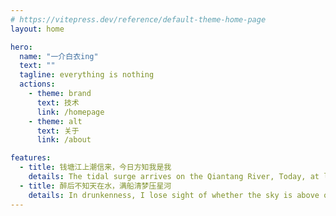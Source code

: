 ```yaml
---
# https://vitepress.dev/reference/default-theme-home-page
layout: home

hero:
  name: "一介白衣ing"
  text: ""
  tagline: everything is nothing
  actions:
    - theme: brand
      text: 技术
      link: /homepage
    - theme: alt
      text: 关于 
      link: /about

features:
  - title: 钱塘江上潮信来，今日方知我是我
    details: The tidal surge arrives on the Qiantang River, Today, at last, I know, I am myself.
  - title: 醉后不知天在水，满船清梦压星河
    details: In drunkenness, I lose sight of whether the sky is above or the water below; the boat is filled with dreams as heavy as the starry river
---
```

